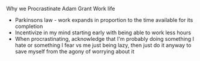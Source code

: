 Why we Procrastinate Adam Grant Work life
- Parkinsons law - work expands in proportion to the time available for its completion
- Incentivize in my mind starting early with being able to work less hours
- When procrastinating, acknowledge that I'm probably doing something I hate or something I fear vs me just being lazy, then just do it anyway to save myself from the agony of worrying about it
